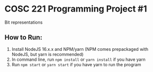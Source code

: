 # COSC 221 Programming Project #1
 Bit representations

 ## How to Run:
 1. Install NodeJS 16.x.x and NPM/yarn (NPM comes prepackaged with NodeJS, but yarn is recommended)
 2. In command line, run ```npm install``` or ```yarn install``` if you have yarn
 3. Run ```npm start``` or ```yarn start``` if you have yarn to run the program
